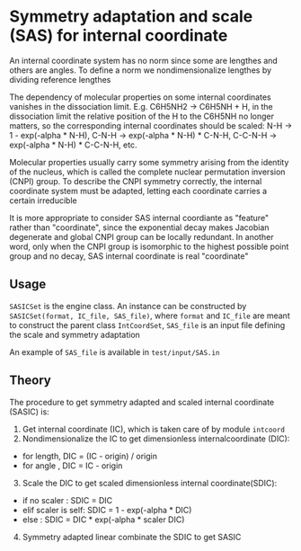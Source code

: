 # Symmetry adaptation and scale (SAS) for internal coordinate
An internal coordinate system has no norm since some are lengthes and others are angles. To define a norm we nondimensionalize lengthes by dividing reference lengthes

The dependency of molecular properties on some internal coordinates vanishes in the dissociation limit. E.g. C6H5NH2 -> C6H5NH + H, in the dissociation limit the relative position of the H to the C6H5NH no longer matters, so the corresponding internal coordinates should be scaled: N-H -> 1 - exp(-alpha * N-H), C-N-H -> exp(-alpha * N-H) * C-N-H, C-C-N-H -> exp(-alpha * N-H) * C-C-N-H, etc.

Molecular properties usually carry some symmetry arising from the identity of the nucleus, which is called the complete nuclear permutation inversion (CNPI) group. To describe the CNPI symmetry correctly, the internal coordinate system must be adapted, letting each coordinate carries a certain irreducible

It is more appropriate to consider SAS internal coordiante as "feature" rather than "coordinate", since the exponential decay makes Jacobian degenerate and global CNPI group can be locally redundant. In another word, only when the CNPI group is isomorphic to the highest possible point group and no decay, SAS internal coordinate is real "coordinate"

## Usage
`SASICSet` is the engine class. An instance can be constructed by `SASICSet(format, IC_file, SAS_file)`, where `format` and `IC_file` are meant to construct the parent class `IntCoordSet`, `SAS_file` is an input file defining the scale and symmetry adaptation

An example of `SAS_file` is available in `test/input/SAS.in`

## Theory
The procedure to get symmetry adapted and scaled internal coordinate (SASIC) is:
1. Get internal coordinate (IC), which is taken care of by module `intcoord`
2. Nondimensionalize the IC to get dimensionless internalcoordinate (DIC):
* for length, DIC = (IC - origin) / origin
* for angle , DIC =  IC - origin
3. Scale the DIC to get scaled dimensionless internal coordinate(SDIC):
* if no scaler       : SDIC = DIC
* elif scaler is self: SDIC = 1 - exp(-alpha * DIC)
* else               : SDIC = DIC * exp(-alpha * scaler DIC)
4. Symmetry adapted linear combinate the SDIC to get SASIC

